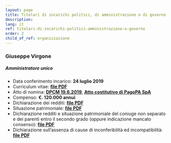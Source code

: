 ```yaml
---
layout: page
title: Titolari di incarichi politici, di amministrazione o di governo
description: 
lang: it
ref: titolari-di-incarichi-politici-amministrazione-o-governo
order: 2
child_of_ref: organizzazione
---
```


### Giuseppe Virgone
##### Amministratore unico
* Data conferimento incarico: **24 luglio 2019**
* Curriculum vitae: **[file PDF](Giuseppe_Virgone_CV.pdf)**
* Atto di nomina: **[DPCM 19.6.2019](../../disposizioni-generali/atti-generali/DPCM_costituzione.pdf)**, **[Atto costitutivo di PagoPA SpA](../../disposizioni-generali/atti-generali/Atto_costitutivo_pagoPA_SpA.pdf)**
* Compenso: **€. 120.000 annui**
* Dichiarazione dei redditi: **[file PDF](Giuseppe_Virgone_dichiarazione_redditi.pdf)**
* Situazione patrimoniale: **[file PDF](Giuseppe_Virgone_situazione_patrimoniale.pdf)**
* Dichiarazione redditi e situazione patrimoniale del coniuge non separato e dei parenti entro il secondo grado (oppure indicazione mancato consenso): **[file PDF](Giuseppe_Virgone_mancato_consenso.pdf)**
* Dichiarazione sull’assenza di cause di inconferibilità ed incompatibilità: **[file PDF](AGiuseppe_Virgone_accettazione_incarico.pdf)**